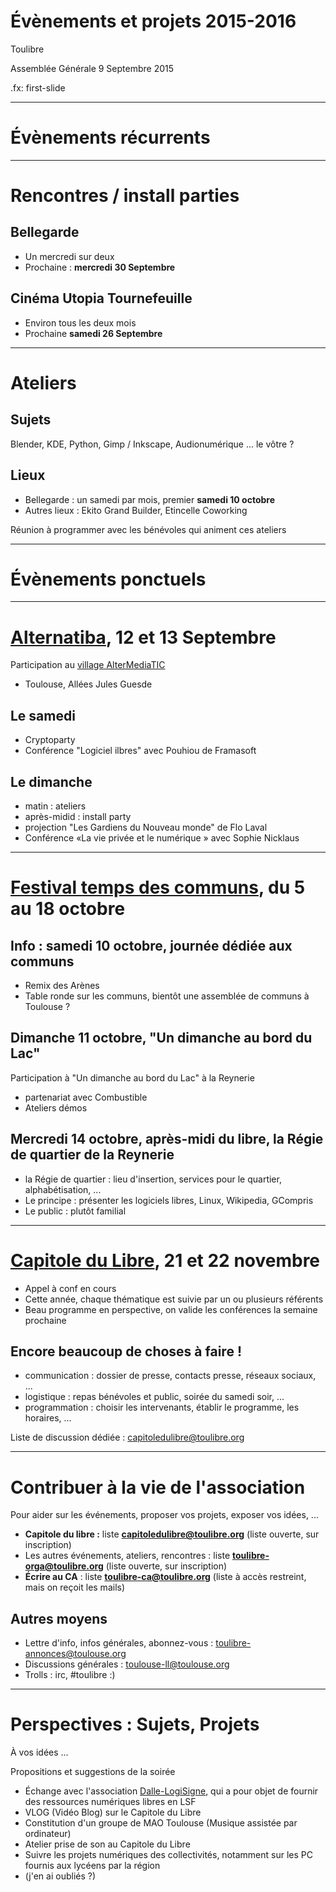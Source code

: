 # Évènements et projets 2015-2016

Toulibre

Assemblée Générale 9 Septembre 2015

.fx: first-slide

----

# Évènements récurrents

----

# Rencontres / install parties

## Bellegarde

* Un mercredi sur deux
* Prochaine : **mercredi 30 Septembre**

## Cinéma Utopia Tournefeuille

* Environ tous les deux mois
* Prochaine **samedi 26 Septembre**

----

# Ateliers

## Sujets

Blender, KDE, Python, Gimp / Inkscape, Audionumérique ... le vôtre ?

## Lieux

* Bellegarde : un samedi par mois, premier **samedi 10 octobre**
* Autres lieux : Ekito Grand Builder, Etincelle Coworking

Réunion à programmer avec les bénévoles qui animent ces ateliers

----

# Évènements ponctuels

----

# [Alternatiba](http://alternatiba.eu/toulouse), 12 et 13 Septembre

Participation au [village AlterMediaTIC](https://alternatiba.eu/toulouse/villages-thematiques/media-et-logiciels/)

* Toulouse, Allées Jules Guesde

## Le samedi

* Cryptoparty
* Conférence "Logiciel ilbres" avec Pouhiou de Framasoft

## Le dimanche

* matin : ateliers
* après-midid : install party
* projection "Les Gardiens du Nouveau monde" de Flo Laval
* Conférence «La vie privée et le numérique » avec Sophie Nicklaus

----

# [Festival temps des communs](http://tempsdescommuns.org/), du 5 au 18 octobre

## Info : samedi 10 octobre, journée dédiée aux communs

* Remix des Arènes
* Table ronde sur les communs, bientôt une assemblée de communs à Toulouse ?

## Dimanche 11 octobre, "Un dimanche au bord du Lac"

Participation à "Un dimanche au bord du Lac" à la Reynerie
* partenariat avec Combustible
* Ateliers démos

## Mercredi 14 octobre, après-midi du libre, la Régie de quartier de la Reynerie

* la Régie de quartier : lieu d'insertion, services pour le quartier, alphabétisation, ...
* Le principe : présenter les logiciels libres, Linux, Wikipedia, GCompris
* Le public : plutôt familial

---

# [Capitole du Libre](http://capitoledulibre.org/), 21 et 22 novembre

* Appel à conf en cours
* Cette année, chaque thématique est suivie par un ou plusieurs référents
* Beau programme en perspective, on valide les conférences la semaine prochaine

## Encore beaucoup de choses à faire !

* communication : dossier de presse, contacts presse, réseaux sociaux, ...
* logistique : repas bénévoles et public, soirée du samedi soir, ...
* programmation : choisir les intervenants, établir le programme, les horaires, ...

Liste de discussion dédiée : [capitoledulibre@toulibre.org](http://www.toulibre.org/mailman/listinfo/capitoledulibre)

----

# Contribuer à la vie de l'association

Pour aider sur les événements, proposer vos projets, exposer vos idées, ...

* **Capitole du libre :** liste **[capitoledulibre@toulibre.org](http://www.toulibre.org/mailman/listinfo/capitoledulibre)** (liste ouverte, sur inscription)
* Les autres événements, ateliers, rencontres : liste **[toulibre-orga@toulibre.org](http://www.toulibre.org/mailman/listinfo/toulibre-orga)** (liste ouverte, sur inscription)
* **Écrire au CA** : liste **[toulibre-ca@toulibre.org](http://www.toulibre.org/mailman/listinfo/toulibre-ca)** (liste à accès restreint, mais on reçoit les mails)

## Autres moyens

* Lettre d'info, infos générales, abonnez-vous : [toulibre-annonces@toulouse.org](http://www.toulibre.org/mailman/listinfo/toulibre-annonces)
* Discussions générales : [toulouse-ll@toulouse.org](http://www.toulibre.org/mailman/listinfo/toulouse-ll)
* Trolls : irc, #toulibre :)

----

# Perspectives : Sujets, Projets

À vos idées ...

Propositions et suggestions de la soirée

* Échange avec l'association [Dalle-LogiSigne](http://dalle-lsf.eu/logisignes/), qui a pour objet de fournir des ressources numériques libres en LSF
* VLOG (Vidéo Blog) sur le Capitole du Libre
* Constitution d'un groupe de MAO Toulouse (Musique assistée par ordinateur)
* Atelier prise de son au Capitole du Libre
* Suivre les projets numériques des collectivités, notamment sur les PC fournis aux lycéens par la région
* (j'en ai oubliés ?)
